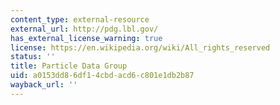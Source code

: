 ```yaml
---
content_type: external-resource
external_url: http://pdg.lbl.gov/
has_external_license_warning: true
license: https://en.wikipedia.org/wiki/All_rights_reserved
status: ''
title: Particle Data Group
uid: a0153dd8-6df1-4cbd-acd6-c801e1db2b87
wayback_url: ''
---
```

